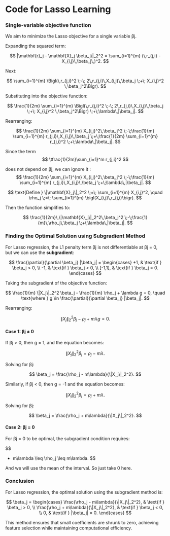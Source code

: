 # Code for Lasso Learning

### Single-variable objective function

We aim to minimize the Lasso objective for a single variable βj.

Expanding the squared term:

$$
|\mathbf{r}_j - \mathbf{X}_j \beta_j\|_2^2 
= \sum_{i=1}^{m} (\,r_{j,i} - X_{i,j}\,\beta_j\,)^2.
$$

Next:

$$
\sum_{i=1}^{m} \Bigl(\,r_{j,i}^2 \;-\; 2\,r_{j,i}\,X_{i,j}\,\beta_j 
\;+\; X_{i,j}^2 \,\beta_j^2\Bigr).
$$

Substituting into the objective function:

$$
\frac{1}{2m} \sum_{i=1}^{m} 
\Bigl(\,r_{j,i}^2 \;-\; 2\,r_{j,i}\,X_{i,j}\,\beta_j \;+\; X_{i,j}^2 \,\beta_j^2\Bigr)
\;+\;\lambda\,|\beta_j|.
$$

Rearranging:

$$
\frac{1}{2m} \sum_{i=1}^{m} X_{i,j}^2\,\beta_j^2 
\;-\;\frac{1}{m} \sum_{i=1}^{m} r_{j,i}\,X_{i,j}\,\beta_j 
\;+\;\frac{1}{2m} \sum_{i=1}^{m} r_{j,i}^2 
\;+\;\lambda\,|\beta_j|.
$$

Since the term 
$$
\tfrac{1}{2m}\sum_{i=1}^m r_{j,i}^2
$$


does not depend on βj, we can ignore it :
$$
\frac{1}{2m} \sum_{i=1}^{m} X_{i,j}^2\,\beta_j^2 
\;-\;\frac{1}{m} \sum_{i=1}^{m} r_{j,i}\,X_{i,j}\,\beta_j 
\;+\;\lambda\,|\beta_j|.
$$

$$
\text{Define } 
\|\mathbf{X}_j\|_2^2 
\;=\; \sum_{i=1}^{m} X_{i,j}^2,
\quad
\rho_j 
\;=\; \sum_{i=1}^{m} \bigl(X_{i,j}\,r_{j,i}\bigr).
$$

Then the function simplifies to:

$$
\frac{1}{2m}\,\|\mathbf{X}_j\|_2^2\,\beta_j^2 
\;-\;\frac{1}{m}\,\rho_j\,\beta_j 
\;+\;\lambda\,|\beta_j|.
$$

### Finding the Optimal Solution using Subgradient Method
For Lasso regression, the L1 penalty term βj is not differentiable at βj = 0, but we can use the **subgradient**:

$$
\frac{\partial}{\partial \beta_j} |\beta_j| =
\begin{cases}
+1, & \text{if } \beta_j > 0, \\
-1, & \text{if } \beta_j < 0, \\
[-1,1], & \text{if } \beta_j = 0.
\end{cases}
$$

Taking the subgradient of the objective function:

$$
\frac{1}{m} \|X_j\|_2^2 \beta_j - \frac{1}{m} \rho_j + \lambda g = 0, \quad \text{where } g \in \frac{\partial}{\partial \beta_j} |\beta_j|.
$$

Rearranging:

$$
\|X_j\|_2^2 \beta_j - \rho_j + m\lambda g = 0.
$$

#### Case 1: βj ≠ 0
If βj > 0, then g = 1, and the equation becomes:

$$
\|X_j\|_2^2 \beta_j = \rho_j - m\lambda.
$$

Solving for βj:

$$
\beta_j = \frac{\rho_j - m\lambda}{\|X_j\|_2^2}.
$$

Similarly, if βj < 0, then g = -1 and the equation becomes:

$$
\|X_j\|_2^2 \beta_j = \rho_j + m\lambda.
$$

Solving for βj:

$$
\beta_j = \frac{\rho_j + m\lambda}{\|X_j\|_2^2}.
$$

#### Case 2: βj = 0
For βj = 0 to be optimal, the subgradient condition requires:

$$
- m\lambda \leq \rho_j \leq m\lambda.
$$

And we will use the mean of the interval. So just take 0 here. 


### Conclusion
For Lasso regression, the optimal solution using the subgradient method is:

$$
\beta_j =
\begin{cases}
\frac{\rho_j - m\lambda}{\|X_j\|_2^2}, & \text{if } \beta_j > 0, \\
\frac{\rho_j + m\lambda}{\|X_j\|_2^2}, & \text{if } \beta_j < 0, \\
0, & \text{if } |\beta_j| = 0.
\end{cases}
$$

This method ensures that small coefficients are shrunk to zero, achieving feature selection while maintaining computational efficiency.
